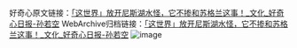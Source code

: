 好奇心原文链接：[「这世界」放开尼斯湖水怪，它不掺和苏格兰这事！_文化_好奇心日报-孙若空](https://www.qdaily.com/articles/2396.html)
WebArchive归档链接：[「这世界」放开尼斯湖水怪，它不掺和苏格兰这事！_文化_好奇心日报-孙若空](http://web.archive.org/web/20180104060505/http://www.qdaily.com/articles/2396.html)
![image](http://ww3.sinaimg.cn/large/007d5XDply1g3v69nuy81j30u0372e81)